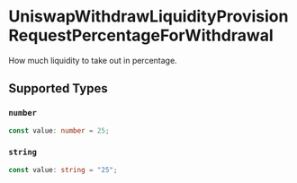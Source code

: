 # UniswapWithdrawLiquidityProvisionRequestPercentageForWithdrawal

How much liquidity to take out in percentage.


## Supported Types

### `number`

```typescript
const value: number = 25;
```

### `string`

```typescript
const value: string = "25";
```

